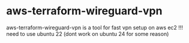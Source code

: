 # aws-terraform-wireguard-vpn
aws-terraform-wireguard-vpn is a tool for fast vpn setup on aws ec2
!!! need to use ubuntu 22 (dont work on ubuntu 24 for some reason)
